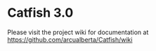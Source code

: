 # Catfish 3.0
Please visit the project wiki for documentation at https://github.com/arcualberta/Catfish/wiki


   
   
   
  



